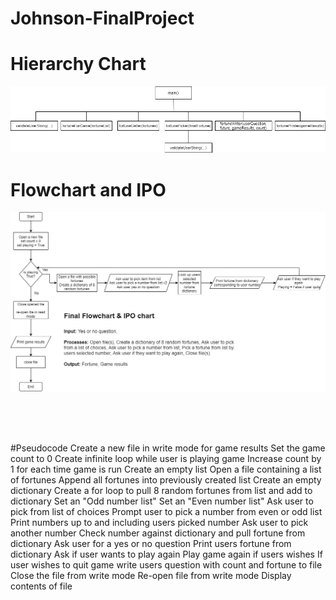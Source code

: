 # Johnson-FinalProject

# Hierarchy Chart
![Hierarchy Chart](FinalHierarchyChart.jpg)

# Flowchart and IPO
![Flowchart and IPO](FinalFlowChart.jpg)

<br>
<br>
<br>

#Pseudocode
Create a new file in write mode for game results
Set the game count to 0
Create infinite loop while user is playing game
Increase count by 1 for each time game is run
Create an empty list
Open a file containing a list of fortunes
Append all fortunes into previously created list
Create an empty dictionary
Create a for loop to pull 8 random fortunes from list and add to dictionary
Set an "Odd number list"
Set an "Even number list"
Ask user to pick from list of choices
Prompt user to pick a number from even or odd list
Print numbers up to and including users picked number
Ask user to pick another number
Check number against dictionary and pull fortune from dictionary
Ask user for a yes or no question
Print users fortune from dictionary
Ask if user wants to play again
Play game again if users wishes
If user wishes to quit game write users question with count and fortune to file
Close the file from write mode
Re-open file from write mode
Display contents of file